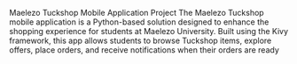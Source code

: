Maelezo Tuckshop Mobile Application Project
The Maelezo Tuckshop mobile application is a Python-based solution designed to enhance the shopping experience for students at Maelezo University. Built using the Kivy framework, this app allows students to browse Tuckshop items, explore offers, place orders, and receive notifications when their orders are ready
